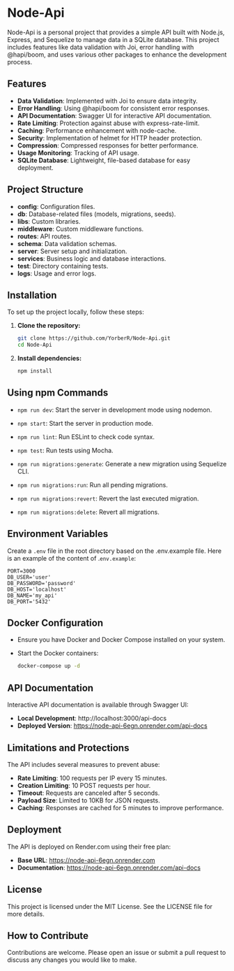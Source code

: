 # Node-Api

Node-Api is a personal project that provides a simple API built with Node.js, Express, and Sequelize to manage data in a SQLite database. This project includes features like data validation with Joi, error handling with @hapi/boom, and uses various other packages to enhance the development process.

## Features

- **Data Validation**: Implemented with Joi to ensure data integrity.
- **Error Handling**: Using @hapi/boom for consistent error responses.
- **API Documentation**: Swagger UI for interactive API documentation.
- **Rate Limiting**: Protection against abuse with express-rate-limit.
- **Caching**: Performance enhancement with node-cache.
- **Security**: Implementation of helmet for HTTP header protection.
- **Compression**: Compressed responses for better performance.
- **Usage Monitoring**: Tracking of API usage.
- **SQLite Database**: Lightweight, file-based database for easy deployment.

## Project Structure

- **config**: Configuration files. 
- **db**: Database-related files (models, migrations, seeds). 
- **libs**: Custom libraries. 
- **middleware**: Custom middleware functions. 
- **routes**: API routes. 
- **schema**: Data validation schemas. 
- **server**: Server setup and initialization. 
- **services**: Business logic and database interactions. 
- **test**: Directory containing tests.
- **logs**: Usage and error logs.

## Installation

To set up the project locally, follow these steps:

1. **Clone the repository:**
   ```bash
   git clone https://github.com/YorberR/Node-Api.git
   cd Node-Api


2. **Install dependencies:**

    ```bash
    npm install

## Using npm Commands

- `npm run dev`: Start the server in development mode using nodemon.

- `npm start`: Start the server in production mode.

- `npm run lint`: Run ESLint to check code syntax.

- `npm test`: Run tests using Mocha.

- `npm run migrations:generate`: Generate a new migration using Sequelize CLI.

- `npm run migrations:run`: Run all pending migrations.

- `npm run migrations:revert`: Revert the last executed migration.

- `npm run migrations:delete`: Revert all migrations.

## Environment Variables

Create a `.env` file in the root directory based on the .env.example file. Here is an example of the content of .`env.example`:

```
PORT=3000
DB_USER='user'
DB_PASSWORD='password'
DB_HOST='localhost'
DB_NAME='my_api'
DB_PORT='5432'
```

## Docker Configuration

- Ensure you have Docker and Docker Compose installed on your system.

- Start the Docker containers:

    ```bash
    docker-compose up -d

## API Documentation

Interactive API documentation is available through Swagger UI:
- **Local Development**: http://localhost:3000/api-docs
- **Deployed Version**: https://node-api-6egn.onrender.com/api-docs

## Limitations and Protections

The API includes several measures to prevent abuse:
- **Rate Limiting**: 100 requests per IP every 15 minutes.
- **Creation Limiting**: 10 POST requests per hour.
- **Timeout**: Requests are canceled after 5 seconds.
- **Payload Size**: Limited to 10KB for JSON requests.
- **Caching**: Responses are cached for 5 minutes to improve performance.

## Deployment

The API is deployed on Render.com using their free plan:
- **Base URL**: https://node-api-6egn.onrender.com
- **Documentation**: https://node-api-6egn.onrender.com/api-docs

## License

This project is licensed under the MIT License. See the LICENSE file for more details.

## How to Contribute

Contributions are welcome. Please open an issue or submit a pull request to discuss any changes you would like to make.
